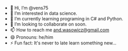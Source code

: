- 👋 Hi, I’m @vens75
- 👀 I’m interested in data science.
- 🌱 I’m currently learning programing in C# and Python.
- 💞️ I’m looking to collaborate on soon.
- 📫 How to reach me and.wasowicz@gmail.com
- 😄 Pronouns: he/him
- ⚡ Fun fact: It's never to late learn something new...

<!---
vens75/vens75 is a ✨ special ✨ repository because its `README.md` (this file) appears on your GitHub profile.
You can click the Preview link to take a look at your changes.
--->
